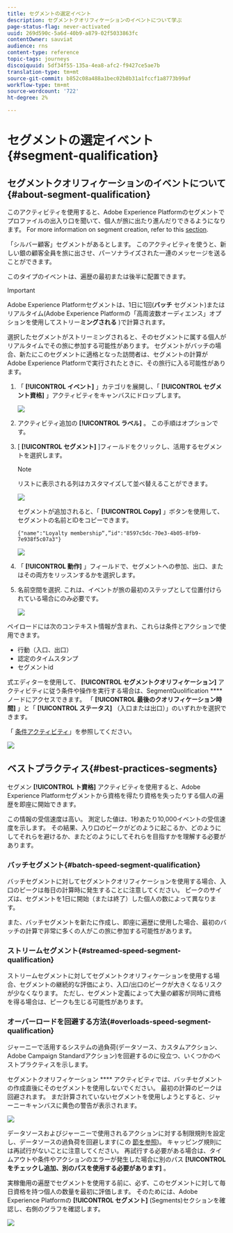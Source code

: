 ```yaml
---
title: セグメントの選定イベント
description: セグメントクオリフィケーションのイベントについて学ぶ
page-status-flag: never-activated
uuid: 269d590c-5a6d-40b9-a879-02f5033863fc
contentOwner: sauviat
audience: rns
content-type: reference
topic-tags: journeys
discoiquuid: 5df34f55-135a-4ea8-afc2-f9427ce5ae7b
translation-type: tm+mt
source-git-commit: b852c08a488a1bec02b8b31a1fccf1a8773b99af
workflow-type: tm+mt
source-wordcount: '722'
ht-degree: 2%

---
```



# セグメントの選定イベント {#segment-qualification}

## セグメントクオリフィケーションのイベントについて{#about-segment-qualification}

このアクティビティを使用すると、Adobe Experience Platformのセグメントでプロファイルの出入り口を聞いて、個人が旅に出たり進んだりできるようになります。 For more information on segment creation, refer to this [section](../segment/about-segments.md).

「シルバー顧客」セグメントがあるとします。 このアクティビティを使うと、新しい銀の顧客全員を旅に出させ、パーソナライズされた一連のメッセージを送ることができます。

このタイプのイベントは、遍歴の最初または後半に配置できます。

>[!IMPORTANT]
>
>Adobe Experience Platformセグメントは、1日に1回(**バッチ** セグメント)またはリアルタイム(Adobe Experience Platformの「高周波数オーディエンス」オプションを使用してストリー&#x200B;**ミングされる** )で計算されます。
>
>選択したセグメントがストリーミングされると、そのセグメントに属する個人がリアルタイムでその旅に参加する可能性があります。 セグメントがバッチの場合、新たにこのセグメントに適格となった訪問者は、セグメントの計算がAdobe Experience Platformで実行されたときに、その旅行に入る可能性があります。


1. 「 **[!UICONTROL イベント]** 」カテゴリを展開し、「 **[!UICONTROL セグメント資格]** 」アクティビティをキャンバスにドロップします。

   ![](../assets/segment5.png)

1. アクティビティ追加の **[!UICONTROL ラベル]** 。 この手順はオプションです。

1. [ **[!UICONTROL セグメント]** ]フィールドをクリックし、活用するセグメントを選択します。

   >[!NOTE]
   >
   >リストに表示される列はカスタマイズして並べ替えることができます。

   ![](../assets/segment6.png)

   セグメントが追加されると、「 **[!UICONTROL Copy]** 」ボタンを使用して、セグメントの名前とIDをコピーできます。

   `{"name":"Loyalty membership“,”id":"8597c5dc-70e3-4b05-8fb9-7e938f5c07a3"}`

   ![](../assets/segment-copy.png)

1. 「 **[!UICONTROL 動作]** 」フィールドで、セグメントへの参加、出口、またはその両方をリッスンするかを選択します。

1. 名前空間を選択. これは、イベントが旅の最初のステップとして位置付けられている場合にのみ必要です。

   ![](../assets/segment7.png)

ペイロードには次のコンテキスト情報が含まれ、これらは条件とアクションで使用できます。

* 行動（入口、出口）
* 認定のタイムスタンプ
* セグメントid

式エディターを使用して、 **[!UICONTROL セグメントクオリフィケーション]** アクティビティに従う条件や操作を実行する場合は、SegmentQuolification **** ノードにアクセスできます。 「 **[!UICONTROL 最後のクオリフィケーション時間]** 」と「 **[!UICONTROL ステータス]** （入口または出口）」のいずれかを選択できます。

「 [条件アクティビティ](../building-journeys/condition-activity.md#about_condition)」を参照してください。

![](../assets/segment8.png)

## ベストプラクティス{#best-practices-segments}

セグメン **[!UICONTROL ト資格]** アクティビティを使用すると、Adobe Experience Platformセグメントから資格を得たり資格を失ったりする個人の遍歴を即座に開始できます。

この情報の受信速度は高い。 測定した値は、1秒あたり10,000イベントの受信速度を示します。 その結果、入り口のピークがどのように起こるか、どのようにしてそれらを避けるか、またどのようにしてそれらを目指すかを理解する必要があります。

### バッチセグメント{#batch-speed-segment-qualification}

バッチセグメントに対してセグメントクオリフィケーションを使用する場合、入口のピークは毎日の計算時に発生することに注意してください。 ピークのサイズは、セグメントを1日に開始（または終了）した個人の数によって異なります。

また、バッチセグメントを新たに作成し、即座に遍歴に使用した場合、最初のバッチの計算で非常に多くの人がこの旅に参加する可能性があります。

### ストリームセグメント{#streamed-speed-segment-qualification}

ストリームセグメントに対してセグメントクオリフィケーションを使用する場合、セグメントの継続的な評価により、入口/出口のピークが大きくなるリスクが少なくなります。 ただし、セグメント定義によって大量の顧客が同時に資格を得る場合は、ピークも生じる可能性があります。

### オーバーロードを回避する方法{#overloads-speed-segment-qualification}

ジャーニーで活用するシステムの過負荷(データソース、カスタムアクション、Adobe Campaign Standardアクション)を回避するのに役立つ、いくつかのベストプラクティスを示します。

セグメントクオリフィケーション **** アクティビティでは、バッチセグメントの作成直後にそのセグメントを使用しないでください。 最初の計算のピークは回避されます。 まだ計算されていないセグメントを使用しようとすると、ジャーニーキャンバスに黄色の警告が表示されます。

![](../assets/segment-error.png)

データソースおよびジャーニーで使用されるアクションに対する制限規則を設定し、データソースの過負荷を回避します(この [節を参照](../api/capping.md))。 キャッピング規則には再試行がないことに注意してください。 再試行する必要がある場合は、タイムアウトや条件やアクションのエラーが発生した場合に別のパス **[!UICONTROL をチェックし追加、別のパスを使用する必要があります]** 。

実稼働用の遍歴でセグメントを使用する前に、必ず、このセグメントに対して毎日資格を持つ個人の数量を最初に評価します。 そのためには、Adobe Experience Platformの **[!UICONTROL セグメント]** (Segments)セクションを確認し、右側のグラフを確認します。

![](../assets/segment-overload.png)
